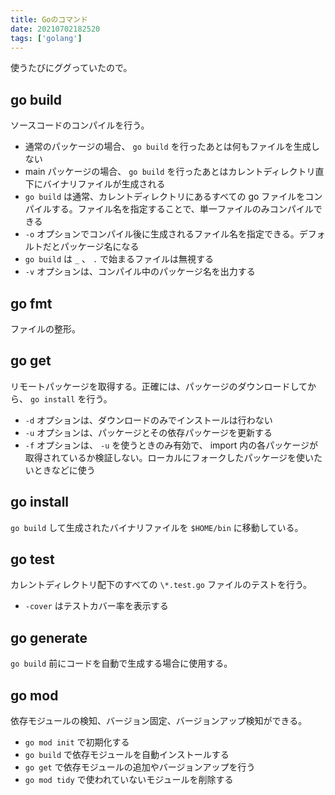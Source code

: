 ```yaml
---
title: Goのコマンド
date: 20210702182520
tags: ['golang']
---
```


使うたびにググっていたので。
## go build
ソースコードのコンパイルを行う。
- 通常のパッケージの場合、 `go build` を行ったあとは何もファイルを生成しない
- main パッケージの場合、 `go build` を行ったあとはカレントディレクトリ直下にバイナリファイルが生成される
- `go build` は通常、カレントディレクトリにあるすべての go ファイルをコンパイルする。ファイル名を指定することで、単一ファイルのみコンパイルできる
- `-o` オプションでコンパイル後に生成されるファイル名を指定できる。デフォルトだとパッケージ名になる
- `go build` は `_` 、 `.` で始まるファイルは無視する
- `-v` オプションは、コンパイル中のパッケージ名を出力する

## go fmt
ファイルの整形。

## go get
リモートパッケージを取得する。正確には、パッケージのダウンロードしてから、 `go install` を行う。
- `-d` オプションは、ダウンロードのみでインストールは行わない
- `-u` オプションは、パッケージとその依存パッケージを更新する
- `-f` オプションは、 `-u` を使うときのみ有効で、 import 内の各パッケージが取得されているか検証しない。ローカルにフォークしたパッケージを使いたいときなどに使う

## go install
`go build` して生成されたバイナリファイルを `$HOME/bin` に移動している。

## go test
カレントディレクトリ配下のすべての `\*.test.go` ファイルのテストを行う。
- `-cover` はテストカバー率を表示する

## go generate
`go build` 前にコードを自動で生成する場合に使用する。

## go mod
依存モジュールの検知、バージョン固定、バージョンアップ検知ができる。
- `go mod init` で初期化する
- `go build` で依存モジュールを自動インストールする
- `go get` で依存モジュールの追加やバージョンアップを行う
- `go mod tidy` で使われていないモジュールを削除する

